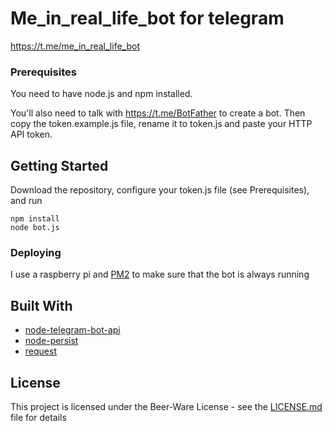 # Me_in_real_life_bot for telegram

https://t.me/me_in_real_life_bot

### Prerequisites

You need to have node.js and npm installed.

You'll also need to talk with https://t.me/BotFather to create a bot. Then copy the token.example.js file, rename it to token.js and paste your HTTP API token.

## Getting Started

Download the repository, configure your token.js file (see Prerequisites), and run
```
npm install
node bot.js
```

### Deploying

I use a raspberry pi and [PM2](http://pm2.keymetrics.io/) to make sure that the bot is always running

## Built With

* [node-telegram-bot-api](https://github.com/yagop/node-telegram-bot-api/)
* [node-persist](https://github.com/simonlast/node-persist/)
* [request](https://github.com/request/request/)

## License

This project is licensed under the Beer-Ware License - see the [LICENSE.md](LICENSE.md) file for details
